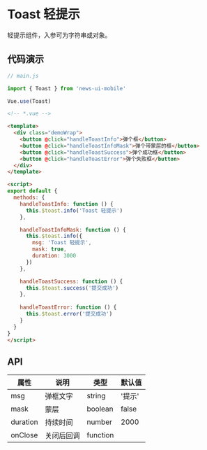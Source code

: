 # Toast 轻提示

轻提示组件，入参可为字符串或对象。

## 代码演示
```javascript
// main.js

import { Toast } from 'news-ui-mobile'

Vue.use(Toast)
```

```html
<!-- *.vue -->

<template>
  <div class="demoWrap">
    <button @click="handleToastInfo">弹个框</button>
    <button @click="handleToastInfoMask">弹个带蒙层的框</button>
    <button @click="handleToastSuccess">弹个成功框</button>
    <button @click="handleToastError">弹个失败框</button>
  </div>
</template>

<script>
export default {
  methods: {
    handleToastInfo: function () {
      this.$toast.info('Toast 轻提示')
    },

    handleToastInfoMask: function () {
      this.$toast.info({
        msg: 'Toast 轻提示',
        mask: true,
        duration: 3000
      })
    },

    handleToastSuccess: function () {
      this.$toast.success('提交成功')
    },
    
    handleToastError: function () {
      this.$toast.error('提交成功')
    }
  }
}
</script>

```

## API

| 属性 | 说明 | 类型 | 默认值 |
| --- | --- | --- | --- |
| msg | 弹框文字 | string | '提示' |
| mask | 蒙层 | boolean | false |
| duration | 持续时间 | number | 2000 |
| onClose | 关闭后回调 | function | |
